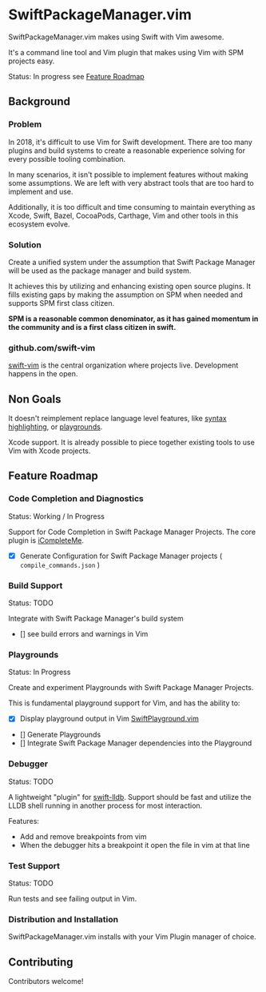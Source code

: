 # SwiftPackageManager.vim

SwiftPackageManager.vim makes using Swift with Vim awesome.

It's a command line tool and Vim plugin that makes using Vim with SPM projects
easy.

Status: In progress see [Feature Roadmap]()

## Background

### Problem

In 2018, it's difficult to use Vim for Swift development. There are too many
plugins and build systems to create a reasonable experience solving for every
possible tooling combination.

In many scenarios, it isn't possible to implement features without making some
assumptions. We are left with very abstract tools that are too hard to
implement and use.

Additionally, it is too difficult and time consuming to maintain everything as
Xcode, Swift, Bazel, CocoaPods, Carthage, Vim and other tools in this ecosystem
evolve.

### Solution

Create a unified system under the assumption that Swift Package Manager will be
used as the package manager and build system. 

It achieves this by utilizing and enhancing existing open source plugins. It
fills existing gaps by making the assumption on SPM when needed and supports
SPM first class citizen.

**SPM is a reasonable common denominator, as it has gained momentum in the
community and is a first class citizen in swift.**

### github.com/swift-vim

[swift-vim](https://github.com/swift-vim/SwiftPackageManager.vim) is the central organization where projects live. Development happens in the open.

## Non Goals

It doesn't reimplement replace language level features, like [syntax highlighting](https://github.com/keith/swift.vim), or [playgrounds](https://github.com/jerrymarino/SwiftPlayground.vim).

Xcode support. It is already possible to piece together existing tools to use Vim with Xcode projects.

## Feature Roadmap

### Code Completion and Diagnostics

Status: Working / In Progress

Support for Code Completion in Swift Package Manager Projects. The core plugin is [iCompleteMe](https://github.com/jerrymarino/iCompleteMe).

- [x] Generate Configuration for Swift Package Manager projects ( `compile_commands.json` ) 

### Build Support

Status: TODO

Integrate with Swift Package Manager's build system

- [] see build errors and warnings in Vim

### Playgrounds

Status: In Progress

Create and experiment Playgrounds with Swift Package Manager Projects.

This is fundamental playground support for Vim, and has the ability to:

- [x] Display playground output in Vim [SwiftPlayground.vim](https://github.com/jerrymarino/SwiftPlayground.vim)
- [] Generate Playgrounds
- [] Integrate Swift Package Manager dependencies into the Playground

### Debugger

Status: TODO

A lightweight "plugin" for [swift-lldb](). Support should be fast and utilize
the LLDB shell running in another process for most interaction.

Features:
- Add and remove breakpoints from vim
- When the debugger hits a breakpoint it open the file in vim at that line

### Test Support

Status: TODO

Run tests and see failing output in Vim.

### Distribution and Installation

SwiftPackageManager.vim installs with your Vim Plugin manager of choice.

## Contributing

Contributors welcome!

